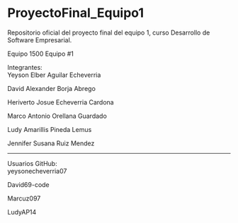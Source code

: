 # ProyectoFinal_Equipo1
Repositorio oficial del proyecto final del equipo 1, curso Desarrollo de Software Empresarial.

Equipo 1500 Equipo #1

Integrantes:      
Yeyson Elber Aguilar Echeverria

David Alexander Borja Abrego

Heriverto Josue Echeverria Cardona 

Marco Antonio Orellana Guardado 

Ludy Amarillis Pineda Lemus 

Jennifer Susana Ruiz Mendez 


-----------------------------------------------------------------------------------------------------------------

Usuarios GitHub:  
yeysonecheverria07

David69-code

Marcuz097

LudyAP14



